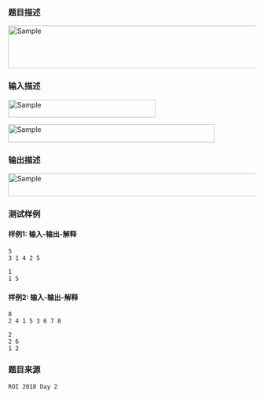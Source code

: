 ### 题目描述

<p align="">
	<img src="http://mooctest-code.oss-cn-shanghai.aliyuncs.com/static/media/%E5%BF%AB%E9%80%9F%E6%8E%92%E5%BA%8F.png" alt="Sample"  width="750" height="87">
</p>

### 输入描述

<p align="">
	<img src="http://mooctest-code.oss-cn-shanghai.aliyuncs.com/static/media/%E5%BF%AB%E9%80%9F%E6%8E%92%E5%BA%8F2.png" alt="Sample"  width="300" height="36">
</p>

<p align="">
	<img src="http://mooctest-code.oss-cn-shanghai.aliyuncs.com/static/media/%E5%BF%AB%E9%80%9F%E6%8E%92%E5%BA%8F4.png" alt="Sample"  width="420" height="37">
</p>

### 输出描述

<p align="">
	<img src="http://mooctest-code.oss-cn-shanghai.aliyuncs.com/static/media/%E5%BF%AB%E9%80%9F%E6%8E%92%E5%BA%8F3.png" alt="Sample"  width="800" height="47">
</p>

### 测试样例
#### 样例1: 输入-输出-解释
```
5
3 1 4 2 5
```
```
1
1 5
```
#### 样例2: 输入-输出-解释
```
8
2 4 1 5 3 6 7 8
```
```
2
2 6
1 2
```
### 题目来源  
`ROI 2018 Day 2`